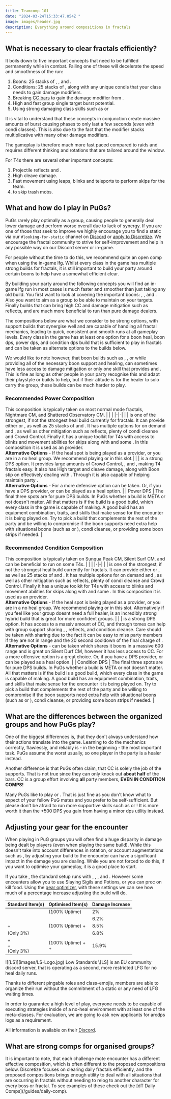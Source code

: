 ```yaml
---
title: Teamcomp 101
date: "2024-03-24T15:33:47.054Z "
image: images/header.jpg
description: Everything around compositions in fractals
---
```

 
## What is necessary to clear fractals efficiently?

It boils down to five important concepts that need to be fulfilled permanently while in combat. Failing one of these will decelerate the speed and smoothness of the run:

1. Boons: 25 stacks of <Boon name="Might"/>, <Boon name="Fury"/>, <Boon name="Quickness"/> and <Boon name="Alacrity"/>.
2. Conditions: 25 stacks of <Condition name="Vulnerability"/>, along with any unique condis that your class needs to gain damage modifiers.
3. Breaking [CC bars](guides/cc-distribution) to gain the damage modifier from <Effect name="Exposed"/>.
4. High and fast group single target burst potential.
5. Using strong damaging class skills such as <Skill name="Spider Venom"/> or <Skill name="onewolfpack"/>

<Warning>
It is vital to understand that these concepts in conjunction create massive amounts of burst causing phases to only last a few seconds (even with condi classes). This is also due to the fact that the <Effect name="Exposed"/> modifier stacks multiplicative with many other damage modifiers.

The gameplay is therefore much more fast paced compared to raids and requires different thinking and rotations that are tailored around the <Effect name="Exposed"/> window.
</Warning>

For T4s there are several other important concepts: 

1. Projectile reflects and <Boon name="Stability"/>.
2. High cleave damage.
3. Fast movement using leaps, blinks and teleports to perform skips for the team.
4. <Effect name="Stealth"/> to skip trash mobs.

## What and how do I play in PuGs? 

PuGs rarely play optimally as a group, causing people to generally deal lower damage and perform worse overall due to lack of synergy. If you are one of those that seek to improve we highly encourage you to find a static via our `#looking-for-static` channel on [Discord](https://discord.gg/NpS2gN5) or [apply to Discretize](apply). We encourage the fractal community to strive for self-improvement and help in any possible way on our Discord server or in-game.

For people without the time to do this, we recommend quite an open comp when using the in-game lfg. Whilst every class in the game has multiple strong builds for fractals, it is still important to build your party around certain boons to help have a somewhat efficient clear.

By building your party around the following concepts you will find an in-game lfg run in most cases is much faster and smoother than just taking any old build. You first want to look at covering the important boons: <Boon name="Might" text="25 Might"/>, <Boon name="Fury"/>, <Boon name="Quickness"/> and <Boon name="Alacrity"/>. Also you want to aim as a group to be able to maintain <Condition name="vulnerability" text="25 Vulnerability"/> on your targets. Finally builds that can bring high CC and damage mitigation such as reflects, <Boon name="Aegis"/> and <Boon name="Stability"/> are much more beneficial to run than pure damage dealers.

<Warning>
The compositions below are what we consider to be strong options, with support builds that synergise well and are capable of handling all fractal mechanics, leading to quick, consistent and smooth runs at all gameplay levels. Every class in the game has at least one option for a boon heal, boon dps, power dps, and condition dps build that is sufficient to play in fractals and can be taken as alternate options to the builds below.

We would like to note however, that boon builds such as <Specialization name="Mechanist"/>, <Specialization name="Druid"/>, or <Specialization name="Tempest"/> while providing all of the necessary boon support and healing, can sometimes have less access to damage mitigation or only one skill that provides <Boon name="Stability"/> and <Boon name="Aegis"/>. This is fine as long as other people in your party recognise this and adapt their playstyle or builds to help, but if their atitude is for the healer to solo carry the group, these builds can be much harder to play.
</Warning>

### Recommended Power Composition
This composition is typically taken on most normal mode fractals, Nightmare CM, and Shattered Observatory CM.
| | |
|-|-|
| <Specialization name="Chronomancer" size="big" disable text/> | <BuildLink build="Heal Boon Chronomancer" specialization="Chronomancer"/> is one of the strongest, if not the strongest heal build currently for fractals. It can provide either <Boon name="Alacrity"/> or <Boon name="Quickness"/>, as well as 25 stacks of <Boon name="Might"/> and <Boon name="Fury"/>. It has multiple options for on demand <Boon name="Stability"/> and <Boon name="Aegis"/>, as well as other mitigation such as reflects, plenty of condi cleanse and Crowd Control. Finally it has a unique toolkit for T4s with access to blinks and movement abilities for skips along with <Effect name="Stealth"/> and some <Effect name="Superspeed"/>. In this composition it is used as an <Boon name="Alacrity"/> provider. <br/> **Alternative Options** - If the heal spot is being played as a <Boon name="Quickness"/> provider, or you are in a  no heal group. We recommend playing <BuildLink build="Power Renegade" specialization="Renegade"/> or <Specialization name="Willbender" text="Power Alac Willbender"/> in this slot.|
| <Specialization name="Scrapper" size="big" disable text/> | <BuildLink build="Power Scrapper" specialization="Scrapper"/> is a strong <Boon name="Quickness"/> DPS option. It provides large amounts of Crowd Control, <Effect name="Stealth"/>, and <Effect name="Superspeed"/>, making T4 fractals easy. It also has High target and cleave damage, along with Boon stip on <Skill name="Throw Mine"/> effectively dealing with <Instability name="No Pain, No Gain"/>. Through <Skill name="Blast Gyro"/> it is also capable of helping maintain party <Boon name="Might"/>. <br/> **Alternative Options** - For a more defensive option <BuildLink build="Power Herald" specialization="Herald"/> can be taken. Or, if you have a <Boon name="Alacrity"/> DPS provider, <BuildLink build="Heal Boon Chronomancer" specialization="Chronomancer"/> or <BuildLink build="Heal Firebrand"  specialization="Firebrand"/> can be played as a <Boon name="Quickness"/> heal option. |
| Power DPS | The final three spots are for pure DPS builds. In PuGs whether a build is META or not doesn't matter. All that matters is if the build is a good build, which every class in the game is capable of making. A good build has an equipment combination, traits, and  skills that make sense for the encounter it is being played on. Try to pick a build that complements the rest of the party and be willing to compromise if the boon supports need extra help with situational boons (such as <Boon name="Stability"/> or <Boon name="Aegis"/>), condi cleanse, or providing some boon strips if needed. |

### Recommended Condition Composition
This composition is typically taken on Sunqua Peak CM, Silent Surf CM, and can be beneficial to run on some T4s. 
| | |
|-|-|
| <Specialization name="Chronomancer" size="big" disable text/> | <BuildLink build="Heal Boon Chronomancer" specialization="Chronomancer"/> is one of the strongest, if not the strongest heal build currently for fractals. It can provide either <Boon name="Alacrity"/> or <Boon name="Quickness"/>, as well as 25 stacks of <Boon name="Might"/> and <Boon name="Fury"/>. It has multiple options for on demand <Boon name="Stability"/> and <Boon name="Aegis"/>, as well as other mitigation such as reflects, plenty of condi cleanse and Crowd Control. Finally it has a unique toolkit for T4s with access to blinks and movement abilities for skips along with <Effect name="Stealth"/> and some <Effect name="Superspeed"/>. In this composition it is used as an <Boon name="Alacrity"/> provider. <br/> **Alternative Options** - If the heal spot is being played as a <Boon name="Quickness"/> provider, or you are in a  no heal group. We recommend playing <BuildLink build="Condition Specter" specialization="Specter"/> or <BuildLink build="Condi Alac Renegade" specialization="Renegade"/> in this slot. Alternatively if you feel like your group doesnt need a full healer, <BuildLink build="Celestial Scourge" specialization="Scourge"/> is an incredibly strong hybrid build that is great for more confident groups. |
| <Specialization name="Firebrand" size="big" disable text/> | <BuildLink build="Condi Firebrand" specialization="Firebrand"/> is a strong <Boon name="Quickness"/> DPS option. It has access to a massiv amount of CC, and through tomes can help with group support sharing <Boon name="Stability"/>, <Boon name="Aegis"/>, reflects, and condition cleanse. Care should be taken with sharing <Boon name="Quickness"/> due to the fact it can be easy to miss party members if they are not in range and the 20 second cooldown of the final charge of <Skill name="Mantra of Potence"/>. <br/> **Alternative Options** - <Specialization name="Herald" text="Condition Quickness Herald"/> can be taken which shares it boons in a massive 600 range and is great on Silent Durf CM, however it has less access to CC. For a more offensive option <BuildLink build="Condition Harbinger" specialization="Harbinger"/> is a great choice. Or, if you have a <Boon name="Alacrity"/> DPS provider, <BuildLink build="Heal Boon Chronomancer" specialization="Chronomancer"/> or <BuildLink build="Heal Firebrand"  specialization="Firebrand"/> can be played as a <Boon name="Quickness"/> heal option. |
| Condition DPS | The final three spots are for pure DPS builds. In PuGs whether a build is META or not doesn't matter. All that matters is if the build is a good build, which every class in the game is capable of making. A good build has an equipment combination, traits, and  skills that make sense for the encounter it is being played on. Try to pick a build that complements the rest of the party and be willing to compromise if the boon supports need extra help with situational boons (such as <Boon name="Stability"/> or <Boon name="Aegis"/>), condi cleanse, or providing some boon strips if needed. |

## What are the differences between the organized groups and how PuGs play?

One of the biggest differences is, that they don't always understand how their actions translate into the game. Learning to do the mechanics correctly, flawlessly, and reliably is - in the beginning - the most important task. PuGs assume the worst usually, so one player in the party is a healer instead.

Another difference is that PuGs often claim, that CC is solely the job of the supports. That is not true since they can only knock out **about half** of the bars. CC is a group effort involving **all** party members, **EVEN IN CONDITION COMPS!**

Many PuGs like to play <Specialization name="Virtuoso"/> or <Specialization name="Scourge"/>. That is just fine as you don't know what to expect of your fellow PuG mates and you prefer to be self-sufficient. But please don't be afraid to run more supportive skills such as <Skill name="Signet of Humility"/> or <Skill name="Spectral Grasp"/>! It is more worth it than the +500 DPS you gain from having a minor dps utility instead.

## Adjusting your gear for the encounter
When playing in PuG groups you will often find a huge disparity in damage being dealt by players (even when playing the same build). While this doesn't take into account differences in rotation, or account augmentations such as <Augmentation name="Mist Attunement 4"/>, by adjusting your build to the encounter can have a significant impact in the damage you are dealing. While you are not forced to do this, if you want to optimise your gameplay, it is a good place to start.

If you take <BuildLink build="Power Soulbeast" specialization="Soulbeast"/>, the standard setup runs with <Item id="24615"/>, <Item id="24868"/>, <Item id="91805"/>, and <Item id="9443"/>. However some encounters allow you to use Slaying Sigils and Potions, or you can proc on kill food. Using the [gear optimizer](https://optimizer.discretize.eu/?s=wmPELQkev1), with these settings we can see how much of a percentage increase adjusting the build will do.
 
| Standard Item(s)                                                                  | Optimised Item(s)                                                                      | Damage Increase |
|-----------------------------------------------------------------------------------|----------------------------------------------------------------------------------------|-----------------|
| <Item id="91805"/>                                                                | <Item id="43360"/> (100% Uptime)                                                       | 2%              |
| <Item id="9443"/>                                                                 | <Item id="50082"/>                                                                     | 6.2%            |
| <Item id="91805"/> + <br/> <Item id="9443"/>                                      | <Item id="43360"/> (100% Uptime) + <br/> <Item id="50082"/>                            | 8.5%            |
| <Item id="24868"/> (Only 3%)                                                      | <Item id="24658"/>                                                                     | 6.8%            |
| <Item id="91805"/> + <br/> <Item id="9443"/> + <br/> <Item id="24868"/> (Only 3%) | <Item id="43360"/> (100% Uptime) + <br/> <Item id="50082"/> + <br/> <Item id="24658"/> | 15.9%           |

<Card title="Trouble finding groups?">

<Grid>
<GridItem sm="1" md="1">
![[LS]](images/LS-Logo.jpg)
</GridItem>

<GridItem sm="11" md="11">
Low Standards \[LS] is an EU community discord server, that is operating as a second, more restricted LFG for no heal daily runs.

Thanks to different pingable roles and class-emojis, members are able to organize their run without the commitment of a static or any need of LFG waiting times.

In order to guarantee a high level of play, everyone needs to be capable of executing strategies inside of a no-heal environment with at least one of the meta-classes.
For evaluation, we are going to ask new applicants for arcdps logs as a requirement.

All information is available on their [Discord](https://dsc.gg/low-standards).
</GridItem>
</Grid>
</Card>

## What are strong comps for organised groups?

<Warning>
It is important to note, that each challenge mote encounter has a different effective composition, which is often different to the proposed compositions below. Discretize focuses on clearing daily fractals efficiently, and the proposed compositions brings enough utility to deal with all situations that are occurring in fractals without needing to relog to another character for every boss or fractal. To see examples of these check out the [dT Daily Comps](/guides/daily-comp).
</Warning>
